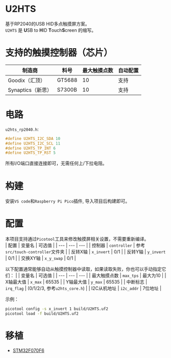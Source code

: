# U2HTS
基于RP2040的USB HID多点触摸屏方案。  
`U2HTS` 是 **U**SB to **H**ID **T**ouch**S**creen 的缩写。  

# 支持的触摸控制器（芯片）
| 制造商 | 料号 | 最大触摸点数 | 自动配置 |
| --- | --- | --- | --- |
| Goodix（汇顶）| GT5688 | 10 | 支持 |
| Synaptics（新思）| S7300B | 10 | 支持 |

# 电路
`u2hts_rp2040.h`: 
```c
#define U2HTS_I2C_SDA 10
#define U2HTS_I2C_SCL 11
#define U2HTS_TP_INT 6
#define U2HTS_TP_RST 5
```
所有I/O端口直接连接即可，无需任何上/下拉电阻。  

# 构建
安装`VS code`和`Raspberry Pi Pico`插件, 导入项目后构建即可。

# 配置
本项目支持通过`Picotool`工具来修改触摸屏相关设置，不需要重新编译。  
| 配置 | 变量名 | 可选值 |
| --- | --- | --- |
| 控制器 | `controller` | 参考`src/touch-controller`文件夹 |
| 反转X轴 | `x_invert` | 0/1 |
| 反转Y轴 | `y_invert` | 0/1 |
| 交换XY轴 | `x_y_swap` | 0/1 |

以下配置通常能够自动从触摸控制器中读取，如果读取失败，你也可以手动指定它们：
|  | 变量名 | 可选值 |
| --- | --- | --- |
| 最大触摸点数 | `max_tps` | 最大为10 |
| X轴最大值 | `x_max` | 65535 |
| Y轴最大值 | `y_max` | 65535 |
| 中断标志 | `irq_flag` | (0/1/2/3, 参考`u2hts_core.h`) |
| I2C从机地址 | `i2c_addr` | 7位地址 |

示例：
```bash
picotool config -s x_invert 1 build/U2HTS.uf2
picotool load -f build/U2HTS.uf2
```

# 移植
- [STM32F070F6](https://github.com/CNflysky/U2HTS_F070F6)